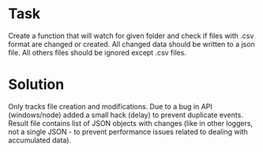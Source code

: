# Task
Create a function that will watch for given folder and check if files with .csv format are changed or created. All changed data should be written to a json file. All others files should be ignored except .csv files.

# Solution
Only tracks file creation and modifications. Due to a bug in API (windows/node) added a small hack (delay) to prevent duplicate events.
Result file contains list of JSON objects with changes (like in other loggers, not a single JSON - to prevent performance issues related to dealing with accumulated data).